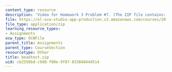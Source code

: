 ```yaml
---
content_type: resource
description: 'Video for Homework 3 Problem #7. (The ZIP file contains: beadtest.avi)'
file: https://ol-ocw-studio-app-production.s3.amazonaws.com/courses/20-309-biological-engineering-ii-instrumentation-and-measurement-fall-2006/cb2550bdc9d0f00e9f8783384044d514_beadtest.zip
file_type: application/zip
learning_resource_types:
- Assignments
ocw_type: OCWFile
parent_title: Assignments
parent_type: CourseSection
resourcetype: Other
title: beadtest.zip
uid: cb2550bd-c9d0-f00e-9f87-83384044d514
---
```


